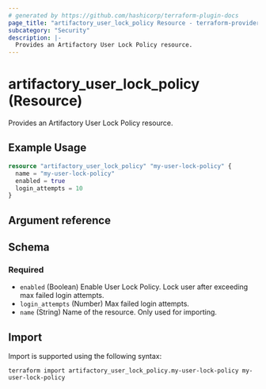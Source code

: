```yaml
---
# generated by https://github.com/hashicorp/terraform-plugin-docs
page_title: "artifactory_user_lock_policy Resource - terraform-provider-artifactory"
subcategory: "Security"
description: |-
  Provides an Artifactory User Lock Policy resource.
---
```


# artifactory_user_lock_policy (Resource)

Provides an Artifactory User Lock Policy resource.

## Example Usage

```terraform
resource "artifactory_user_lock_policy" "my-user-lock-policy" {
  name = "my-user-lock-policy"
  enabled = true
  login_attempts = 10
}
```

## Argument reference

<!-- schema generated by tfplugindocs -->
## Schema

### Required

- `enabled` (Boolean) Enable User Lock Policy. Lock user after exceeding max failed login attempts.
- `login_attempts` (Number) Max failed login attempts.
- `name` (String) Name of the resource. Only used for importing.

## Import

Import is supported using the following syntax:

```shell
terraform import artifactory_user_lock_policy.my-user-lock-policy my-user-lock-policy
```

